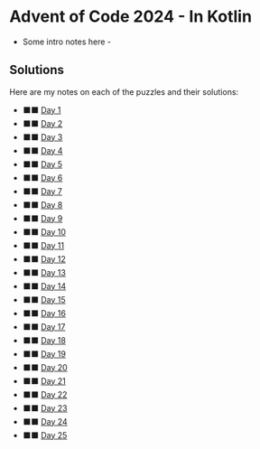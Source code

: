 # Advent of Code 2024 - In Kotlin

- Some intro notes here - 

## Solutions

Here are my notes on each of the puzzles and their solutions:

* &#11035;&#11035; [Day 1](day01/.) 
* &#11035;&#11035; [Day 2](day02/.) 
* &#11035;&#11035; [Day 3](day03/.) 
* &#11035;&#11035; [Day 4](day04/.) 
* &#11035;&#11035; [Day 5](day05/.) 
* &#11035;&#11035; [Day 6](day06/.) 
* &#11035;&#11035; [Day 7](day07/.) 
* &#11035;&#11035; [Day 8](day08/.) 
* &#11035;&#11035; [Day 9](day09/.) 
* &#11035;&#11035; [Day 10](day10/.)
* &#11035;&#11035; [Day 11](day11/.)
* &#11035;&#11035; [Day 12](day12/.)
* &#11035;&#11035; [Day 13](day13/.)
* &#11035;&#11035; [Day 14](day14/.)
* &#11035;&#11035; [Day 15](day15/.)
* &#11035;&#11035; [Day 16](day16/.)
* &#11035;&#11035; [Day 17](day17/.)
* &#11035;&#11035; [Day 18](day18/.)
* &#11035;&#11035; [Day 19](day19/.)
* &#11035;&#11035; [Day 20](day20/.)
* &#11035;&#11035; [Day 21](day21/.)
* &#11035;&#11035; [Day 22](day22/.)
* &#11035;&#11035; [Day 23](day23/.)
* &#11035;&#11035; [Day 24](day24/.)
* &#11035;&#11035; [Day 25](day25/.)
